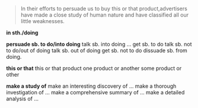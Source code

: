 >In their efforts to persuade us to buy this or that product,advertisers have made a close study of human nature and have classified all our little weaknesses.

**in sth./doing**

**persuade sb. to do/into doing**
talk sb. into doing ...
get sb. to do
talk sb. not to do/out of doing
talk sb. out of doing
get sb. not to do
dissuade sb. from doing.

**this or that**
this or that product
one product or another
some product or other

**make a study of**
make an interesting discovery of ...
make a thorough investigation of ...
make a comprehensive summary of ...
make a detailed analysis of ...